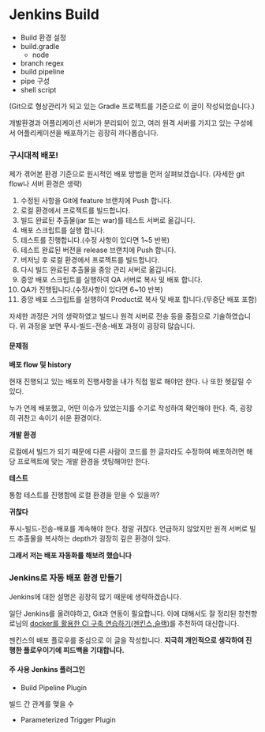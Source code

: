 Jenkins Build
=============

-	Build 환경 설정
-	build.gradle
	-	node
-	branch regex
-	build pipeline
-	pipe 구성
-	shell script

(Git으로 형상관리가 되고 있는 Gradle 프로젝트를 기준으로 이 글이 작성되었습니다.)

개발환경과 어플리케이션 서버가 분리되어 있고, 여러 원격 서버를 가지고 있는 구성에서 어플리케이션을 배포하기는 굉장히 까다롭습니다.

### 구시대적 배포!

제가 겪어본 환경 기준으로 원시적인 배포 방법을 먼저 살펴보겠습니다. (자세한 git flow나 서버 환경은 생략)

1.	수정된 사항을 Git에 feature 브랜치에 Push 합니다.
2.	로컬 환경에서 프로젝트를 빌드합니다.
3.	빌드 완료된 추출물(jar 또는 war)를 테스트 서버로 옮깁니다.
4.	배포 스크립트를 실행 합니다.
5.	테스트를 진행합니다.(수정 사항이 있다면 1~5 반복)
6.	테스트 완료된 버전을 release 브랜치에 Push 합니다.
7.	버저닝 후 로컬 환경에서 프로젝트를 빌드합니다.
8.	다시 빌드 완료된 추출물을 중앙 관리 서버로 옮깁니다.
9.	중앙 배포 스크립트를 실행하여 QA 서버로 복사 및 배포 합니다.
10.	QA가 진행됩니다.(수정사항이 있다면 6~10 반복)
11.	중앙 배포 스크립트를 실행하여 Product로 복사 및 배포 합니다.(무중단 배포 포함)

자세한 과정은 거의 생략하였고 빌드나 원격 서버로 전송 등을 중점으로 기술하였습니다. 위 과정을 보면 푸시-빌드-전송-배포 과정이 굉장히 많습니다.

#### 문제점

**배포 flow 및 history**

현재 진행되고 있는 배포의 진행사항을 내가 직접 말로 해야만 한다. 나 또한 헷갈릴 수 있다.

누가 언제 배포했고, 어떤 이슈가 있었는지를 수기로 작성하여 확인해야 한다. 즉, 굉장히 귀찬고 속이기 쉬운 환경이다.

**개발 환경**

로컬에서 빌드가 되기 때문에 다른 사람이 코드를 한 글자라도 수정하여 배포하려면 해당 프로젝트에 맞는 개발 환경을 셋팅해야만 한다.

**테스트**

통합 테스트를 진행함에 로컬 환경을 믿을 수 있을까?

**귀찮다**

푸시-빌드-전송-배포를 계속해야 한다. 정말 귀찮다. 언급하지 않았지만 원격 서버로 빌드 추출물을 복사하는 depth가 굉장히 깊은 환경이 있다.

**그래서 저는 배포 자동화를 해보려 했습니다**

### Jenkins로 자동 배포 환경 만들기

Jenkins에 대한 설명은 굉장히 많기 때문에 생략하겠습니다.

일단 Jenkins를 올려야하고, Git과 연동이 필요합니다. 이에 대해서도 잘 정리된 창천향로님의 [docker를 활용한 CI 구축 연습하기(젠킨스,슬랙)](http://jojoldu.tistory.com/139)를 추천하여 대신합니다.

젠킨스의 배포 플로우를 중심으로 이 글을 작성합니다. **지극히 개인적으로 생각하여 진행한 플로우이기에 피드백을 기대합니다.**

#### 주 사용 Jenkins 플러그인

-	Build Pipeline Plugin

빌드 간 관계를 맺을 수

-	Parameterized Trigger Plugin
